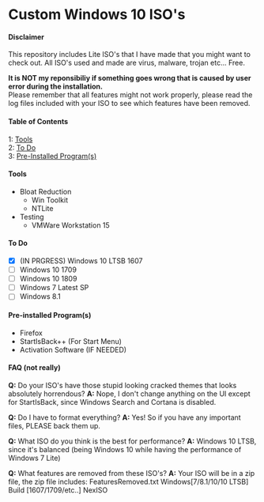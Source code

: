 # Custom Windows 10 ISO's

#### Disclaimer
This repository includes Lite ISO's that I have made that you might want to check out. All ISO's used and made are virus, malware, trojan etc... Free. <br />

**It is NOT my reponsibiliy if something goes wrong that is caused by user error during the installation.** <br />
Please remember that all features might not work properly, please read the log files included with your ISO to see which features have been removed.

#### Table of Contents
1: [Tools](https://github.com/Nex-ISO/lite-iso#tools) <br />
2: [To Do](https://github.com/Nex-ISO/lite-iso#iso-tasklist) <br />
3: [Pre-Installed Program(s)](https://github.com/Nex-ISO/lite-iso#preinstalled-programs) 
#### Tools
- Bloat Reduction
  * Win Toolkit
  * NTLite 
- Testing
  * VMWare Workstation 15

#### To Do
- [x] (IN PRGRESS) Windows 10 LTSB 1607
- [ ] Windows 10 1709
- [ ] Windows 10 1809
- [ ] Windows 7 Latest SP
- [ ] Windows 8.1

#### Pre-installed Program(s)
* Firefox
* StartIsBack++ (For Start Menu)
* Activation Software (IF NEEDED)

#### FAQ (not really)
**Q:** Do your ISO's have those stupid looking cracked themes that looks absolutely horrendous?
**A:** Nope, I don't change anything on the UI except for StartIsBack, since Windows Search and Cortana is disabled.

**Q:** Do I have to format everything?
**A:** Yes! So if you have any important files, PLEASE back them up.

**Q:** What ISO do you think is the best for performance?
**A:** Windows 10 LTSB, since it's balanced (being Windows 10 while having the performance of Windows 7 Lite)

**Q:** What features are removed from these ISO's?
**A:** Your ISO will be in a zip file, the zip file includes:
FeaturesRemoved.txt
Windows[7/8.1/10/10 LTSB] Build [1607/1709/etc..] NexISO

